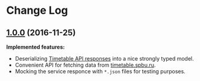 # Change Log

## [1.0.0](https://github.com/WeirdMath/TimetableSDK/tree/1.0.0) (2016-11-25)

**Implemented features:**

- Deserializing [Timetable API responses](http://timetable.spbu.ru/help/ui/index) into
a nice strongly typed model.
- Convenient API for fetching data from [timetable.spbu.ru](http://timetable.spbu.ru).
- Mocking the service responce with `*.json` files for testing purposes.